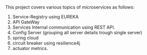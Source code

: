 This project covers various topics of microservices as follows:
1. Service-Registry using EUREKA
2. API GateWay
3. Services Internal communication using REST API.
4. Config Server (grouping all server details trough single server)
5. spring cloud
6. circuit breaker using resilience4j
7. actuator metrics.
